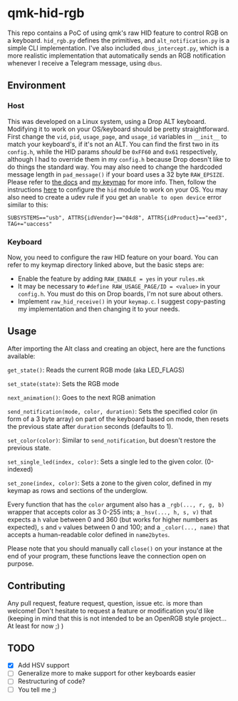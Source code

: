 # qmk-hid-rgb

This repo contains a PoC of using qmk's raw HID feature to control RGB on a keyboard. `hid_rgb.py` defines the primitives, and `alt_notification.py` is a simple CLI implementation. I've also included `dbus_intercept.py`, which is a more realistic implementation that automatically sends an RGB notification whenever I receive a Telegram message, using `dbus`.

## Environment

### Host

This was developed on a Linux system, using a Drop ALT keyboard. Modifying it to work on your OS/keyboard should be pretty straightforward. First change the `vid`, `pid`, `usage_page`, and `usage_id` variables in `__init__` to match your keyboard's, if it's not an ALT. You can find the first two in its `config.h`, while the HID params *should* be `0xFF60` and `0x61` respectively, although I had to override them in my `config.h` because Drop doesn't like to do things the standard way. You may also need to change the hardcoded message length in `pad_message()` if your board uses a 32 byte `RAW_EPSIZE`. Please refer to [the docs](https://docs.qmk.fm/using-qmk/software-features/feature_rawhid) and [my keymap](https://github.com/Drugantibus/qmk_firmware/tree/master/keyboards/massdrop/alt/keymaps/drugo) for more info. Then, follow the instructions [here](https://pypi.org/project/hid/) to configure the `hid` module to work on your OS. You may also need to create a udev rule if you get an `unable to open device` error similar to this:
```
SUBSYSTEMS=="usb", ATTRS{idVendor}=="04d8", ATTRS{idProduct}=="eed3", TAG+="uaccess"
```

### Keyboard

Now, you need to configure the raw HID feature on your board. You can refer to my keymap directory linked above, but the basic steps are:

* Enable the feature by adding `RAW_ENABLE = yes` in your `rules.mk`
* It may be necessary to `#define RAW_USAGE_PAGE/ID = <value>` in your `config.h`. You must do this on Drop boards, I'm not sure about others.
* Implement `raw_hid_receive()` in your `keymap.c`. I suggest copy-pasting my implementation and then changing it to your needs.

## Usage

After importing the Alt class and creating an object, here are the functions available:

`get_state()`: Reads the current RGB mode (aka LED_FLAGS)

`set_state(state)`: Sets the RGB mode

`next_animation()`: Goes to the next RGB animation

`send_notification(mode, color, duration)`: Sets the specified color (in form of a 3 byte array) on part of the keyboard based on mode, then resets the previous state after `duration` seconds (defaults to 1).

`set_color(color)`: Similar to `send_notification`, but doesn't restore the previous state.

`set_single_led(index, color)`: Sets a single led to the given color. (0-indexed)

`set_zone(index, color)`: Sets a zone to the given color, defined in my keymap as rows and sections of the underglow.

Every function that has the `color` argument also has a `_rgb(..., r, g, b)` wrapper that accepts color as 3 0-255 ints; a `_hsv(..., h, s, v)` that expects a `h` value between 0 and 360 (but works for higher numbers as expected), `s` and `v` values between 0 and 100;  and a `_color(..., name)` that accepts a human-readable color defined in `name2bytes`.

 Please note that you should manually call `close()` on your instance at the end of your program, these functions leave the connection open on purpose.

## Contributing
Any pull request, feature request, question, issue etc. is more than welcome! Don't hesitate to request a feature or modification you'd like (keeping in mind that this is not intended to be an OpenRGB style project... At least for now ;) )

## TODO
- [x] Add HSV support
- [ ] Generalize more to make support for other keyboards easier
- [ ] Restructuring of code?
- [ ] You tell me ;)  